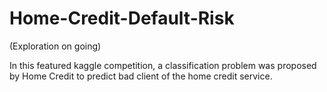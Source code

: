 # Home-Credit-Default-Risk
(Exploration on going)

In this featured kaggle competition, a classification problem was proposed by Home Credit to predict bad client of the home credit service. 
